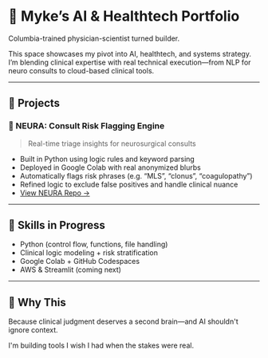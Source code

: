 # 🧠 Myke’s AI & Healthtech Portfolio

Columbia-trained physician-scientist turned builder.

This space showcases my pivot into AI, healthtech, and systems strategy. I’m blending clinical expertise with real technical execution—from NLP for neuro consults to cloud-based clinical tools.

---

## 🔧 Projects

### 🔹 NEURA: Consult Risk Flagging Engine
> Real-time triage insights for neurosurgical consults

- Built in Python using logic rules and keyword parsing
- Deployed in Google Colab with real anonymized blurbs
- Automatically flags risk phrases (e.g. “MLS”, “clonus”, “coagulopathy”)
- Refined logic to exclude false positives and handle clinical nuance
- [View NEURA Repo →](https://github.com/neuron-cloud/neura-prototype)

---

## 🧪 Skills in Progress

- Python (control flow, functions, file handling)
- Clinical logic modeling + risk stratification
- Google Colab + GitHub Codespaces
- AWS & Streamlit (coming next)

---

## 💬 Why This

Because clinical judgment deserves a second brain—and AI shouldn't ignore context.

I'm building tools I wish I had when the stakes were real.
